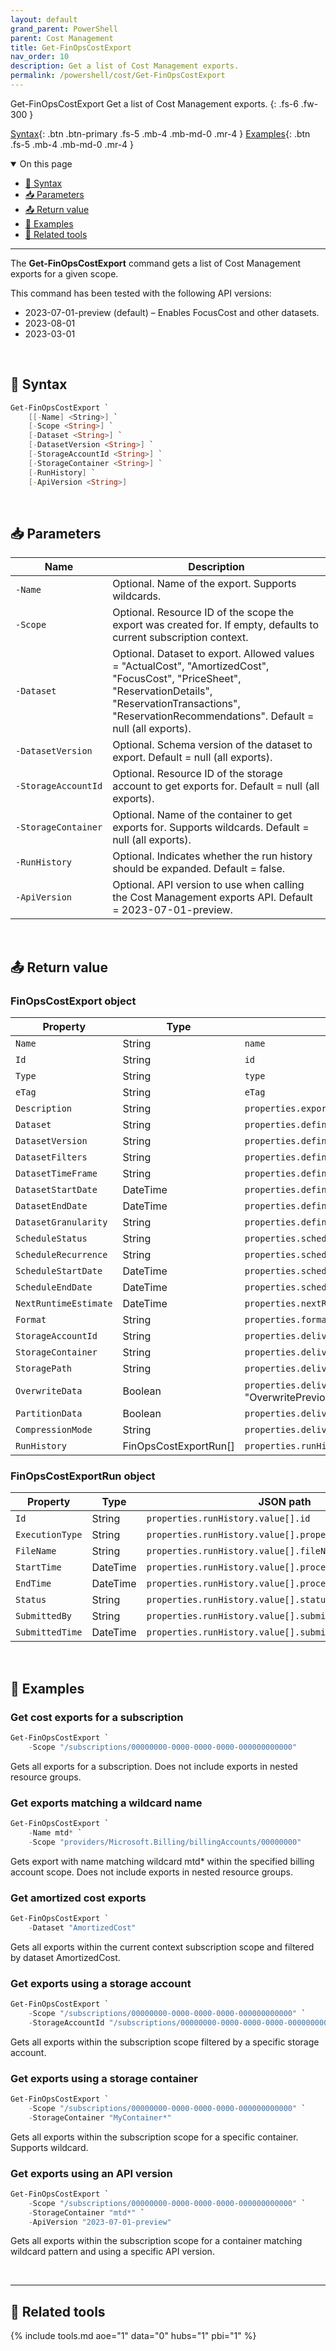 ```yaml
---
layout: default
grand_parent: PowerShell
parent: Cost Management
title: Get-FinOpsCostExport
nav_order: 10
description: Get a list of Cost Management exports.
permalink: /powershell/cost/Get-FinOpsCostExport
---
```


<span class="fs-9 d-block mb-4">Get-FinOpsCostExport</span>
Get a list of Cost Management exports.
{: .fs-6 .fw-300 }

[Syntax](#-syntax){: .btn .btn-primary .fs-5 .mb-4 .mb-md-0 .mr-4 }
[Examples](#-examples){: .btn .fs-5 .mb-4 .mb-md-0 .mr-4 }

<details open markdown="1">
   <summary class="fs-2 text-uppercase">On this page</summary>

- [🧮 Syntax](#-syntax)
- [📥 Parameters](#-parameters)
- [📤 Return value](#-return-value)
- [🌟 Examples](#-examples)
- [🧰 Related tools](#-related-tools)

</details>

---

The **Get-FinOpsCostExport** command gets a list of Cost Management exports for a given scope.

This command has been tested with the following API versions:

- 2023-07-01-preview (default) – Enables FocusCost and other datasets.
- 2023-08-01
- 2023-03-01

<br>

## 🧮 Syntax

```powershell
Get-FinOpsCostExport `
    [[‑Name] <String>] `
    [‑Scope <String>] `
    [‑Dataset <String>] `
    [‑DatasetVersion <String>] `
    [‑StorageAccountId <String>] `
    [‑StorageContainer <String>] `
    [‑RunHistory] `
    [‑ApiVersion <String>]
```

<br>

## 📥 Parameters

| Name | Description |
| ---- | ----------- |
| `‑Name` | Optional. Name of the export. Supports wildcards. |
| `‑Scope` | Optional. Resource ID of the scope the export was created for. If empty, defaults to current subscription context. |
| `‑Dataset` | Optional. Dataset to export. Allowed values = "ActualCost", "AmortizedCost", "FocusCost", "PriceSheet", "ReservationDetails", "ReservationTransactions", "ReservationRecommendations". Default = null (all exports). |
| `‑DatasetVersion` | Optional. Schema version of the dataset to export. Default = null (all exports). |
| `‑StorageAccountId` | Optional. Resource ID of the storage account to get exports for. Default = null (all exports). |
| `‑StorageContainer` | Optional. Name of the container to get exports for. Supports wildcards. Default = null (all exports). |
| `‑RunHistory` | Optional. Indicates whether the run history should be expanded. Default = false. |
| `‑ApiVersion` | Optional. API version to use when calling the Cost Management exports API. Default = 2023-07-01-preview. |

<br>

## 📤 Return value

### FinOpsCostExport object

| Property              | Type                  | JSON path                                                                    |
| --------------------- | --------------------- | ---------------------------------------------------------------------------- |
| `Name`                | String                | `name`                                                                       |
| `Id`                  | String                | `id`                                                                         |
| `Type`                | String                | `type`                                                                       |
| `eTag`                | String                | `eTag`                                                                       |
| `Description`         | String                | `properties.exportDescription`                                               |
| `Dataset`             | String                | `properties.definition.type`                                                 |
| `DatasetVersion`      | String                | `properties.definition.configuration.dataVersion`                            |
| `DatasetFilters`      | String                | `properties.definition.configuration.filter`                                 |
| `DatasetTimeFrame`    | String                | `properties.definition.timeframe`                                            |
| `DatasetStartDate`    | DateTime              | `properties.definition.timePeriod.from`                                      |
| `DatasetEndDate`      | DateTime              | `properties.definition.timePeriod.to`                                        |
| `DatasetGranularity`  | String                | `properties.definition.dataset.granularity`                                  |
| `ScheduleStatus`      | String                | `properties.schedule.status`                                                 |
| `ScheduleRecurrence`  | String                | `properties.schedule.recurrence`                                             |
| `ScheduleStartDate`   | DateTime              | `properties.schedule.recurrencePeriod.from`                                  |
| `ScheduleEndDate`     | DateTime              | `properties.schedule.recurrencePeriod.to`                                    |
| `NextRuntimeEstimate` | DateTime              | `properties.nextRunTimeEstimate`                                             |
| `Format`              | String                | `properties.format`                                                          |
| `StorageAccountId`    | String                | `properties.deliveryInfo.destination.resourceId`                             |
| `StorageContainer`    | String                | `properties.deliveryInfo.destination.container`                              |
| `StoragePath`         | String                | `properties.deliveryInfo.destination.rootfolderpath`                         |
| `OverwriteData`       | Boolean               | `properties.deliveryInfo.dataOverwriteBehavior` == "OverwritePreviousReport" |
| `PartitionData`       | Boolean               | `properties.deliveryInfo.partitionData`                                      |
| `CompressionMode`     | String                | `properties.deliveryInfo.compressionMode`                                    |
| `RunHistory`          | FinOpsCostExportRun[] | `properties.runHistory.value`                                                |

### FinOpsCostExportRun object

| Property        | Type     | JSON path                                                |
| --------------- | -------- | -------------------------------------------------------- |
| `Id`            | String   | `properties.runHistory.value[].id`                       |
| `ExecutionType` | String   | `properties.runHistory.value[].properties.executionType` |
| `FileName`      | String   | `properties.runHistory.value[].fileName`                 |
| `StartTime`     | DateTime | `properties.runHistory.value[].processingStartTime`      |
| `EndTime`       | DateTime | `properties.runHistory.value[].processingEndTime`        |
| `Status`        | String   | `properties.runHistory.value[].status`                   |
| `SubmittedBy`   | String   | `properties.runHistory.value[].submittedBy`              |
| `SubmittedTime` | DateTime | `properties.runHistory.value[].submittedTime`            |

<br>

## 🌟 Examples

### Get cost exports for a subscription

```powershell
Get-FinOpsCostExport `
    -Scope "/subscriptions/00000000-0000-0000-0000-000000000000"
```

Gets all exports for a subscription. Does not include exports in nested resource groups.

### Get exports matching a wildcard name

```powershell
Get-FinOpsCostExport `
    -Name mtd* `
    -Scope "providers/Microsoft.Billing/billingAccounts/00000000"
```

Gets export with name matching wildcard mtd* within the specified billing account scope. Does not include exports in nested resource groups.

### Get amortized cost exports

```powershell
Get-FinOpsCostExport `
    -Dataset "AmortizedCost"
```

Gets all exports within the current context subscription scope and filtered by dataset AmortizedCost.

### Get exports using a storage account

```powershell
Get-FinOpsCostExport `
    -Scope "/subscriptions/00000000-0000-0000-0000-000000000000" `
    -StorageAccountId "/subscriptions/00000000-0000-0000-0000-000000000000/resourceGroups/MyResourceGroup/providers/Microsoft.Storage/storageAccounts/MyStorageAccount"
```

Gets all exports within the subscription scope filtered by a specific storage account.

### Get exports using a storage container

```powershell
Get-FinOpsCostExport `
    -Scope "/subscriptions/00000000-0000-0000-0000-000000000000" `
    -StorageContainer "MyContainer*"
```

Gets all exports within the subscription scope for a specific container. Supports wildcard.

### Get exports using an API version

```powershell
Get-FinOpsCostExport `
    -Scope "/subscriptions/00000000-0000-0000-0000-000000000000" `
    -StorageContainer "mtd*" `
    -ApiVersion "2023-07-01-preview"
```

Gets all exports within the subscription scope for a container matching wildcard pattern and using a specific API version.

<br>

---

## 🧰 Related tools

{% include tools.md aoe="1" data="0" hubs="1" pbi="1" %}

<br>

